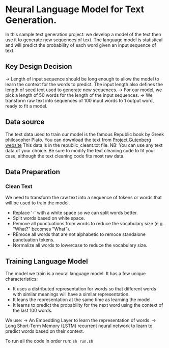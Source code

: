 # Neural Language Model for Text Generation.
In this sample text generation project: we develop a model of the text then use it to generate new sequences of text.
The language model is statistical and will predict the probability of each word given an input sequence of text.

## Key Design Decision
-> Length of input sequence should be long enough to allow the model to learn  the context for the words to predict. The input length also defines the length of seed text used to generate new sequences.
-> For our model, we pick a length of 50 words  for the length of the input sequences.
-> We transform  raw text into sequences of 100 input words to 1 output word, ready to fit a model.

## Data source 
The text data used to train our model is the famous Republic book by  Greek philosopher Plato. You can download the text from [Project Gutenberg website](http://www.gutenberg.org/cache/epub/1497/pg1497.txt)
This data is in the republic_cleant.txt file.
NB: You can use any text data of your choice. Be sure to modify the text cleaning code to fit your case, although the text cleaning code fits most raw data.

## Data Preparation
### Clean Text
We need to transform the raw text into a sequence of tokens or words that will be used to train the model.
* Replace '-' with a white space so we can split words better.
* Split words based on white space.
* Remove all punctuations from words to reduce the vocabulary size (e.g. "What?" becomes "What").
* REmoce all words that are not alphabetic to remoce standalone punctuation tokens.
* Normalize all words to lowercase to reduce the vocabulary size.

## Training Language Model
The model we train is a neural language model. It has a few unique characteristics:
* It uses a distributed representation for words so that different words with similar meanings will have a similar representation.
* It leans the representation at the same time as learning the model.
* It learns to predict the probability for the next word using the context of the last 100 words.

We use:
-> An Embedding Layer to learn the representation of words.
-> Long Short-Term Memory (LSTM) recurrent neural network to learn to predict words based on their context.

To run all the code in order run:
`sh run.sh`